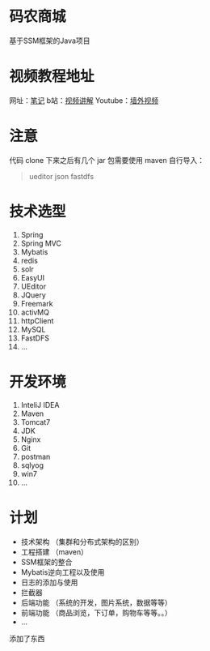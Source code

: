 # 码农商城
基于SSM框架的Java项目

# 视频教程地址

网址：[笔记](https://wistbean.github.io/java-ssm-video.html#SSM%E8%A7%86%E9%A2%91%E6%95%99%E7%A8%8B%E7%9B%AE%E5%BD%95)
b站：[视频讲解](https://space.bilibili.com/7028047/video)
Youtube：[墙外视频](https://www.youtube.com/watch?v=IHVz8Lpe510&list=PLjjwfqIOpH-iy7l05VaJw8zOCYAevt7A2)


# 注意

代码 clone 下来之后有几个 jar 包需要使用 maven 自行导入：

> ueditor
> json
> fastdfs

# 技术选型

1. Spring
2. Spring MVC
3. Mybatis
4. redis
5. solr
6. EasyUI
7. UEditor
8. JQuery
9. Freemark
10. activMQ
11. httpClient
12. MySQL
13. FastDFS
14. ...

# 开发环境

1. InteliJ IDEA
2. Maven
3. Tomcat7
4. JDK
5. Nginx
6. Git
7. postman
8. sqlyog
9. win7
10. ...


# 计划

- 技术架构 （集群和分布式架构的区别）
- 工程搭建 （maven）
- SSM框架的整合
- Mybatis逆向工程以及使用
- 日志的添加与使用
- 拦截器
- 后端功能 （系统的开发，图片系统，数据等等）
- 前端功能 （商品浏览，下订单，购物车等等。。）
- ...



添加了东西

